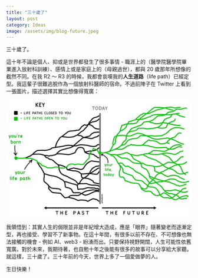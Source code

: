 ```yaml
---
title: "三十歲了"
layout: post
category: Ideas
image: /assets/img/blog-future.jpeg
---
```


三十歲了。

這十年不論是個人、抑或是世界都發生了很多事情 - 職涯上的（醫學院醫學院畢業進入放射科訓練）、感情上或是家庭上的（母親過世），都與 20 歲那年所想像的截然不同。在我 R2 ～ R3 的時候，我都會哀嘆我的**人生道路**（life path）已經定型。我這輩子很難逃脫作為一個放射科醫師的宿命。不過前陣子在 Twitter 上看到一張圖片，描述選擇其實比想像得寬廣：

![Future](/assets/img/blog-future.jpeg)

我領悟到：其實人生的侷限並非是年紀增大造成，應是「眼界」隨著變老而逐漸定型，再也接受、學習不了新事物。在這十年間，有很多以前不存在、不可想像也無法接觸的機會 - 例如 AI、web3 - 紛湧而出。只要保持視野開闊，人生可能性依舊寬廣。對於未來，我期待著，也自勉十年之後能有很多的故事可以分享給大家聽。就這樣，三十歲了。三十年前的今天，世界上多了一個愛做夢的人。

生日快樂！
